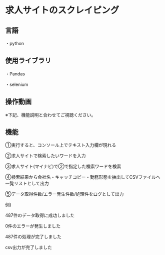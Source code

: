 # 求人サイトのスクレイピング

## 言語

・python


## 使用ライブラリ

・Pandas

・selenium


## 操作動画


※下記、機能説明と合わせてご視聴ください。



## 機能

①実行すると、コンソール上でテキスト入力欄が現れる

②求人サイトで検索したいワードを入力

③求人サイト(マイナビ)で②で指定した検索ワードを検索

④検索結果から会社名・キャッチコピー・勤務形態を抽出してCSVファイルへ一覧リストとして出力

⑤データ取得件数/エラー発生件数/処理件をログとして出力

 例)

 487件のデータ取得に成功しました

 0件のエラーが発生しました

 487件の処理が完了しました

 csv出力が完了しました
